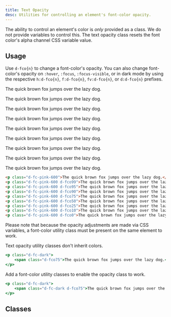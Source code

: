 ```yaml
---
title: Text Opacity
desc: Utilities for controlling an element's font-color opacity.
---
```

The ability to control an element's color is <em>only</em> provided as a class. We do not provide variables to control this. The text opacity class resets the font color's alpha channel CSS variable value.

## Usage

Use `d-fco{n}` to change a font-color's opacity. You can also change font-color's opacity on `:hover`, `:focus`, `:focus-visible`, or in dark mode by using the respective `h:d-fco{n}`, `f:d-fco{n}`, `fv:d-fco{n}`, or `d:d-fco{n}` prefixes.

<code-well-header class="d-d-flex d-jc-center d-fd-column d-p24 d-bgc-pink-100 d-w100p d-hmn102" custom>
  <p class="d-fs20 d-fc-pink-600">The quick brown fox jumps over the lazy dog.</p>
  <p class="d-fs20 d-fc-pink-600 d-fco99">The quick brown fox jumps over the lazy dog.</p>
  <p class="d-fs20 d-fc-pink-600 d-fco95">The quick brown fox jumps over the lazy dog.</p>
  <p class="d-fs20 d-fc-pink-600 d-fco90">The quick brown fox jumps over the lazy dog.</p>
  <p class="d-fs20 d-fc-pink-600 d-fco75">The quick brown fox jumps over the lazy dog.</p>
  <p class="d-fs20 d-fc-pink-600 d-fco50">The quick brown fox jumps over the lazy dog.</p>
  <p class="d-fs20 d-fc-pink-600 d-fco25">The quick brown fox jumps over the lazy dog.</p>
  <p class="d-fs20 d-fc-pink-600 d-fco10">The quick brown fox jumps over the lazy dog.</p>
  <p class="d-fs20 d-fc-pink-600 d-fco0">The quick brown fox jumps over the lazy dog.</p>
</code-well-header>

```html
<p class="d-fc-pink-600">The quick brown fox jumps over the lazy dog.</p>
<p class="d-fc-pink-600 d-fco99">The quick brown fox jumps over the lazy dog.</p>
<p class="d-fc-pink-600 d-fco95">The quick brown fox jumps over the lazy dog.</p>
<p class="d-fc-pink-600 d-fco90">The quick brown fox jumps over the lazy dog.</p>
<p class="d-fc-pink-600 d-fco75">The quick brown fox jumps over the lazy dog.</p>
<p class="d-fc-pink-600 d-fco50">The quick brown fox jumps over the lazy dog.</p>
<p class="d-fc-pink-600 d-fco25">The quick brown fox jumps over the lazy dog.</p>
<p class="d-fc-pink-600 d-fco10">The quick brown fox jumps over the lazy dog.</p>
<p class="d-fc-pink-600 d-fco0">The quick brown fox jumps over the lazy dog.</p>
```

Please note that because the opacity adjustments are made via CSS variables, a font-color utility class must be present on the same element to work.

<div class="d-fw-bold d-d-flex d-ai-center d-lh20 d-mt16">
  <icon-close class="d-w24 d-h24 d-p2 d-bar-circle d-bgc-red-100 d-fc-red-200" />
  <span class="d-ml8">Text opacity utility classes don't inherit colors.</span>
</div>

<!-- Is important to have a blank line between div and ```html -->
<div  class="d-bgc-black-700 d-bar8">
  <div  class="d-p8 d-bgc-red-200 d-bgo25 d-bar8">

  ```jsx
  <p class="d-fc-dark">
      <span class="d-fco75">The quick brown fox jumps over the lazy dog.</span>
  </p>
  ```

  </div>
</div>

<div class="d-fw-bold d-d-flex d-ai-center d-lh20 d-mt16">
  <icon-checkmark class="d-w24 d-h24 d-p2 d-bar-circle d-bgc-green-100 d-fc-green-400" />
  <span class="d-ml8">Add a font-color utility classes to enable the opacity class to work.</span>
</div>

<!-- Is important to have a blank line between div and ```html -->
<div  class="d-bgc-black-700 d-bar8">
  <div  class="d-p8 d-bgc-green-300 d-bgo25 d-bar8">

  ```jsx
  <p class="d-fc-dark">
      <span class="d-fc-dark d-fco75">The quick brown fox jumps over the lazy dog.</span>
  </p>
  ```

  </div>
</div>

<script setup>
  import { opacity } from '@data/type.json';
</script>

## Classes

<utility-class-table>
  <template #content>
    <tbody>
      <tr v-for="i in opacity">
        <th scope="row" class="d-ff-mono d-fc-purple d-fw-normal d-fs12">.d-fco{{ i }}</th>
        <td class="d-ff-mono d-fc-orange d-fs12">--fco: {{ i }}% !important;</td>
      </tr>
    </tbody>
  </template>
</utility-class-table>
